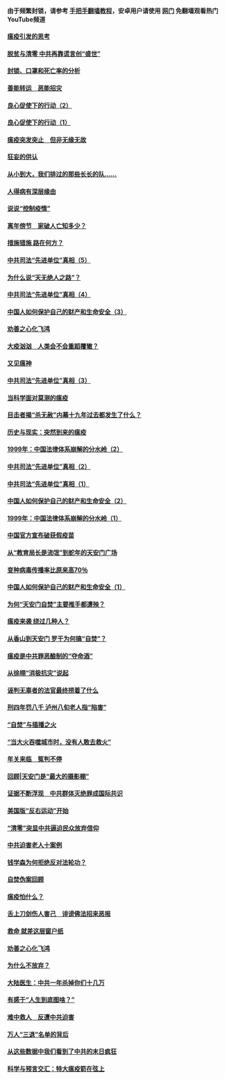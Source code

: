 #### 由于频繁封锁，请参考 [手把手翻墙教程](https://github.com/gfw-breaker/guides/wiki/)，安卓用户请使用 [网门](https://github.com/gfw-breaker/nogfw/blob/master/dl.md?t=03052300) 免翻墙观看热门YouTube频道 

#### [瘟疫引发的思考](../pages/19/421594.md?t=03052300) 

#### [脱贫与清零 中共再靠谎言创“盛世”](../pages/19/421590.md?t=03052300) 

#### [封锁、口罩和死亡率的分析](../pages/19/421495.md?t=03052300) 

#### [善能转运　恶能招灾](../pages/19/421334.md?t=03052300) 

#### [良心促使下的行动（2）](../pages/19/421361.md?t=03052300) 

#### [良心促使下的行动（1）](../pages/19/421302.md?t=03052300) 

#### [瘟疫突发突止　但非无缘无故](../pages/19/421281.md?t=03052300) 

#### [狂妄的供认](../pages/19/421199.md?t=03052300) 

#### [从小到大，我们排过的那些长长的队……](../pages/19/421243.md?t=03052300) 

#### [人得病有深层缘由](../pages/19/420864.md?t=03052300) 

#### [说说“控制疫情”](../pages/19/420831.md?t=03052300) 

#### [离年傍节　家破人亡知多少？](../pages/19/420563.md?t=03052300) 

#### [措施错施  路在何方？](../pages/19/420076.md?t=03052300) 

#### [中共司法“先进单位”真相（5）](../pages/19/419453.md?t=03052300) 

#### [为什么说“天无绝人之路”？](../pages/19/419618.md?t=03052300) 

#### [中共司法“先进单位”真相（4）](../pages/19/419452.md?t=03052300) 

#### [中国人如何保护自己的财产和生命安全（3）](../pages/19/419405.md?t=03052300) 

#### [劝善之心化飞鸿](../pages/19/418758.md?t=03052300) 

#### [大疫汹汹　人类会不会重蹈覆辙？](../pages/19/419691.md?t=03052300) 

#### [又见瘟神](../pages/19/419225.md?t=03052300) 

#### [中共司法“先进单位”真相（3）](../pages/19/419451.md?t=03052300) 

#### [当科学面对莫测的瘟疫](../pages/19/419625.md?t=03052300) 

#### [目击者揭“杀无赦”内幕十九年过去都发生了什么？](../pages/19/419617.md?t=03052300) 

#### [历史与现实：突然到来的瘟疫](../pages/19/419619.md?t=03052300) 

#### [1999年：中国法律体系崩解的分水岭（2）](../pages/19/419455.md?t=03052300) 

#### [中共司法“先进单位”真相（2）](../pages/19/419450.md?t=03052300) 

#### [中共司法“先进单位”真相（1）](../pages/19/419449.md?t=03052300) 

#### [中国人如何保护自己的财产和生命安全（2）](../pages/19/419404.md?t=03052300) 

#### [1999年：中国法律体系崩解的分水岭（1）](../pages/19/419454.md?t=03052300) 

#### [中国官方宣布破获假疫苗](../pages/19/419504.md?t=03052300) 

#### [从“教育局长是流氓”到蛇年的天安门广场](../pages/19/419470.md?t=03052300) 

#### [变种病毒传播率比原来高70％](../pages/19/419456.md?t=03052300) 

#### [中国人如何保护自己的财产和生命安全（1）](../pages/19/419403.md?t=03052300) 

#### [为何“天安门自焚”主要推手都遭殃？](../pages/19/419348.md?t=03052300) 

#### [瘟疫来袭 绕过几种人？](../pages/19/419349.md?t=03052300) 

#### [从香山到天安门 罗干为何搞“自焚”？](../pages/19/419270.md?t=03052300) 

#### [瘟疫是中共罪恶酿制的“夺命酒”](../pages/19/419223.md?t=03052300) 

#### [从徐栩“消极抗灾”说起](../pages/19/419224.md?t=03052300) 

#### [诬判无辜者的法官最终捞着了什么](../pages/19/419268.md?t=03052300) 

#### [刑四年罚八千 泸州八旬老人指“陷害”](../pages/19/419232.md?t=03052300) 

#### [“自焚”与插播之火](../pages/19/419226.md?t=03052300) 

#### [“当大火吞噬城市时，没有人敢去救火”](../pages/19/419077.md?t=03052300) 

#### [年关来临　冤判不停](../pages/19/419093.md?t=03052300) 

#### [回顾|天安门是“最大的摄影棚”](../pages/19/380866.md?t=03052300) 

#### [证据不断浮现　中共群体灭绝罪成国际共识](../pages/19/419031.md?t=03052300) 

#### [美国版“反右运动”开始](../pages/19/419030.md?t=03052300) 

#### [“清零”突显中共逼迫民众放弃信仰](../pages/19/418995.md?t=03052300) 

#### [中共迫害老人十案例](../pages/19/418831.md?t=03052300) 

#### [钱学森为何拒绝反对法轮功？](../pages/19/418905.md?t=03052300) 

#### [自焚伪案回顾](../pages/19/418799.md?t=03052300) 

#### [瘟疫怕什么？](../pages/19/418800.md?t=03052300) 

#### [舌上刀剑伤人害己　诽谤佛法招来恶报](../pages/19/418731.md?t=03052300) 

#### [救命 就差这层窗户纸](../pages/19/418706.md?t=03052300) 

#### [劝善之心化飞鸿](../pages/19/416766.md?t=03052300) 

#### [为什么不放弃？](../pages/19/418691.md?t=03052300) 

#### [大陆医生：中共一年杀掉你们十几万](../pages/19/418670.md?t=03052300) 

#### [有感于“人生到底图啥？”](../pages/19/418624.md?t=03052300) 

#### [难中救人　反遭中共迫害](../pages/19/418414.md?t=03052300) 

#### [万人“三退”名单的背后](../pages/19/418505.md?t=03052300) 

#### [从这些数据中我们看到了中共的末日疯狂](../pages/19/418420.md?t=03052300) 

#### [科学与预言交汇：特大瘟疫箭在弦上](../pages/19/418266.md?t=03052300) 

